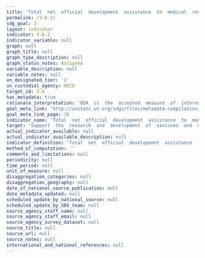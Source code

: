```yaml
---
title: 'Total  net  official  development  assistance  to  medical  research  and  basic  health  sectors'
permalink: /3-b-2/
sdg_goal: 3
layout: indicator
indicator: 3.b.2
indicator_variable: null
graph: null
graph_title: null
graph_type_description: null
graph_status_notes: Assigned
variable_description: null
variable_notes: null
un_designated_tier: '1'
un_custodial_agency: OECD
target_id: 3.b
has_metadata: true
rationale_interpretation: 'ODA  is  the  accepted  measure  of  international  development  co-operation.  Separate  data  are  available  on  aid  to  medical  research  for  the  benefit  of  developing  countries  and  on  aid  in  support  of  basic  health  interventions,  but  the  total  of  the  two  most  closely  matches  the  target.'
goal_meta_link: 'http://unstats.un.org/sdgs/files/metadata-compilation/Metadata-Goal-3.pdf'
goal_meta_link_page: 38
indicator_name: 'Total  net  official  development  assistance  to  medical  research  and  basic  health  sectors'
target: 'Support  the  research  and  development  of  vaccines  and  medicines  for  the  communicable  and  non-communicable  diseases  that  primarily  affect  developing  countries,  provide  access  to  affordable  essential  medicines  and  vaccines,  in  ac'
actual_indicator_available: null
actual_indicator_available_description: null
indicator_definition: 'Total  net  official  development  assistance  (ODA)  to  the  medical  research  (purpose  code  12182)  and  basic  health  (code  122)  sectors.  Data  expressed  in  US  dollars  at  the  average  annual  exchange  rate.'
method_of_computation: ''
comments_and_limitations: null
periodicity: null
time_period: null
unit_of_measure: null
disaggregation_categories: null
disaggregation_geography: null
date_of_national_source_publication: null
date_metadata_updated: null
scheduled_update_by_national_source: null
scheduled_update_by_SDG_team: null
source_agency_staff_name: null
source_agency_staff_email: null
source_agency_survey_dataset: null
source_title: null
source_url: null
source_notes: null
international_and_national_references: null  
---
```

